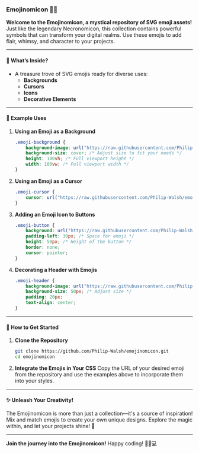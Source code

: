 ### Emojinomicon 📜✨

**Welcome to the Emojinomicon, a mystical repository of SVG emoji assets!** Just like the legendary Necronomicon, this collection contains powerful symbols that can transform your digital realms. Use these emojis to add flair, whimsy, and character to your projects. 

---

#### 🌟 **What’s Inside?**
- A treasure trove of SVG emojis ready for diverse uses:
  - **Backgrounds**
  - **Cursors**
  - **Icons**
  - **Decorative Elements**

---

#### 🔮 **Example Uses**

1. **Using an Emoji as a Background**
   ```css
   .emoji-background {
       background-image: url("https://raw.githubusercontent.com/Philip-Walsh/emojinomicon/src/grinning-face.svg");
       background-size: cover; /* Adjust size to fit your needs */
       height: 100vh; /* Full viewport height */
       width: 100vw; /* Full viewport width */
   }
   ```

2. **Using an Emoji as a Cursor**
   ```css
   .emoji-cursor {
       cursor: url("https://raw.githubusercontent.com/Philip-Walsh/emojinomicon/src/grinning-face.svg"), auto;
   }
   ```

3. **Adding an Emoji Icon to Buttons**
   ```css
   .emoji-button {
       background: url("https://raw.githubusercontent.com/Philip-Walsh/emojinomicon/src/thumbs-up.svg") no-repeat;
       padding-left: 30px; /* Space for emoji */
       height: 50px; /* Height of the button */
       border: none;
       cursor: pointer;
   }
   ```

4. **Decorating a Header with Emojis**
   ```css
   .emoji-header {
       background-image: url("https://raw.githubusercontent.com/Philip-Walsh/emojinomicon/src/sparkles.svg");
       background-size: 50px; /* Adjust size */
       padding: 20px;
       text-align: center;
   }
   ```

---

#### 📜 **How to Get Started**

1. **Clone the Repository**
   ```bash
   git clone https://github.com/Philip-Walsh/emojinomicon.git
   cd emojinomicon
   ```

2. **Integrate the Emojis in Your CSS**
   Copy the URL of your desired emoji from the repository and use the examples above to incorporate them into your styles.

---

#### ✨ **Unleash Your Creativity!**
The Emojinomicon is more than just a collection—it's a source of inspiration! Mix and match emojis to create your own unique designs. Explore the magic within, and let your projects shine! 🌈

---

**Join the journey into the Emojinomicon!** Happy coding! 🧙‍♂️💻

